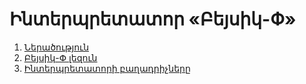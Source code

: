 # Ինտերպրետատոր «Բեյսիկ-Փ»

1. [Ներածություն](introduction.md)
2. [Բեյսիկ-Փ լեզուն](language.md)
3. [Ինտերպրետատորի բաղադրիչները](components.md)